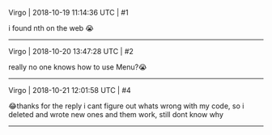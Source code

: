 Virgo | 2018-10-19 11:14:36 UTC | #1

i found nth on the web :sob:

-------------------------

Virgo | 2018-10-20 13:47:28 UTC | #2

really no one knows how to use Menu?:sob:

-------------------------

Virgo | 2018-10-21 12:01:58 UTC | #4

:joy:thanks for the reply
i cant figure out whats wrong with my code, so i deleted and wrote new ones and them work, still dont know why

-------------------------

